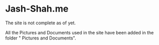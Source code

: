# Jash-Shah.me
The site is not complete as of yet.
 
All the Pictures and Documents used in the site have been added in the folder " Pictures and Documents". 

